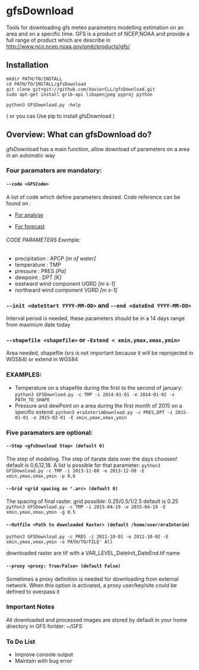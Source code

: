 
# gfsDownload

Tools for downloading gfs meteo parameters modelling estimation on
an area and on a specific time. GFS is a product of NCEP,NOAA and
provide a full range of product which are describe in http://www.nco.ncep.noaa.gov/pmb/products/gfs/


## Installation

```
mkdir PATH/TO/INSTALL
cd PATH/TO/INSTALL/gfsDownload
git clone git+git://github.com/XavierCLL/gfsDownload.git
sudo apt-get install grib-api libopenjpeg pyproj python
```
```
python3 GFSDownload.py -help
```

( or you cas Use pip to install gfsDownload )

## Overview: What can gfsDownload do?

gfsDownload has a main function, allow download of parameters on a
area in an automatic way

### Four paramaters are mandatory:

#### `--code <GFSCode>`

A list of code which define parameters desired. Code reference can be found on :
 
- [For analyse](http://www.nco.ncep.noaa.gov/pmb/products/gfs/gfs_upgrade/gfs.t06z.pgrb2.0p25.anl.shtml)

- [For forecast](http://www.nco.ncep.noaa.gov/pmb/products/gfs/gfs_upgrade/gfs.t06z.pgrb2.0p25.f006.shtml)

###### CODE PARAMETERS Exemple:

- precipitation : APCP _[m of water]_
- temperature : TMP
- pressure : PRES _[Pa]_
- dewpoint : DPT _[K]_
- eastward wind component UGRD _[m s-1]_
- northward wind component VGRD _[m s-1]_

### `--init <dateStart YYYY-MM-DD>` and `--end <dateEnd YYYY-MM-DD>`
 
Interval period is needed, these parameters should be in a 14 days range from maximum date today 

### `--shapefile <shapefile>` or `-Extend < xmin,ymax,xmax,ymin>` 

Area needed, shapefile (srs is not important because it will be reprojected in WGS84) or extend in WGS84

### EXAMPLES:
- Temperature on a shapefile during the first to the second of january: `python3 GFSDownload.py -c TMP -i 2014-01-01 -e 2014-01-02 -s PATH_TO_SHAPE`
- Pressure and dewPoint on a area during the first month of 2015 on a specific extend: `python3 eraInterimDownload.py -c PRES,DPT -i 2015-01-01 -e 2015-02-01 -E xmin,ymax,xmax,ymin`
 

### Five paramaters are optional:
 
####  `--Step <gfsDownload Step> (default 0)` 

The step of modeling. The step of itarate data over the days choosen! default is 0,6,12,18. A list is possible for that parameter:
`python3 GFSDownload.py -c TMP -i 2013-11-08 -e 2013-12-09 -E
xmin,ymax,xmax,ymin -p 0,6`

#### `--Grid <grid spacing on °.arc> (default 0)`

The spacing of final raster. grid possible: 0.25/0.5/1/2.5 default is 0.25 
`python3 GFSDownload.py -c TMP -i 2015-04-19 -e 2015-04-19 -E xmin,ymax,xmax,ymin -g 0.5`

#### `--Outfile <Path to downloaded Raster> (default /home/user/eraInterim)`

`python3 GFSDownload.py -c PRES -i 2011-10-01 -e 2011-10-02 -E xmin,ymax,xmax,ymin -o PATH/TO/FILE' All` 

downloaded raster are tif with a VAR_LEVEL_DateInit_DateEnd.tif name

#### `--proxy <proxy: True/False> (default False)`

Sometimes a proxy definition is needed for downloading from external
network. When this option is activated, a proxy user/key/site could be
defined to overpass it 

### Important Notes

All downloaded and processed images are stored by default in your
home directory in GFS forlder: ~/GFS 

### To Do List

- Improve console output
- Maintain with bug error


